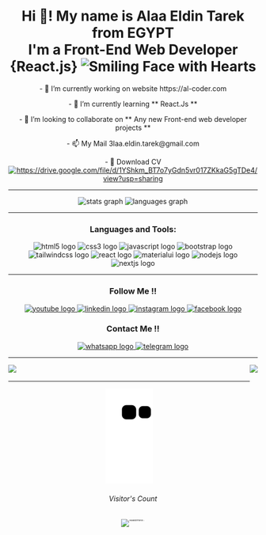 



<!-- <hr/>
<h3 align="left">Connect with me:</h3>
<p align="left">
  <a href="https://www.linkedin.com/in/alaa-eldin-tarek/" target="_blank"><img align="center" src="https://raw.githubusercontent.com/rahuldkjain/github-profile-readme-generator/master/src/images/icons/Social/linked-in-alt.svg" alt="https://www.linkedin.com/in/alaa-eldin-tarek/" height="30" width="40" /></a>
  <a href="https://www.facebook.com/AlaaEldinFrontEndWebDeveloper" target="_blank"><img align="center" src="https://raw.githubusercontent.com/rahuldkjain/github-profile-readme-generator/master/src/images/icons/Social/facebook.svg" alt="https://www.facebook.com/AlaaEldinFrontEndWebDeveloper" height="30" width="40" /></a>
  <a href="https://instagram.com/alaaeldintarek" target="_blank"><img align="center" src="https://raw.githubusercontent.com/rahuldkjain/github-profile-readme-generator/master/src/images/icons/Social/instagram.svg" alt="AlaaEldinTarek" height="30" width="40" /></a>
<a href="https://codepen.io/alaaeldintarek" target="_blank"><img align="center" src="https://raw.githubusercontent.com/rahuldkjain/github-profile-readme-generator/master/src/images/icons/Social/codepen.svg" alt="AlaaEldinTarek" height="30" width="40" /></a>
<a href="https://codesandbox.io/u/AlaaEldinTarek" target="_blank"><img align="center" src="https://raw.githubusercontent.com/rahuldkjain/github-profile-readme-generator/master/src/images/icons/Social/codesandbox.svg" alt="AlaaEldinTarek" height="30" width="40" /></a>
</p>
<hr/>
<h3 align="left">Languages and Tools:</h3>
<p align="left">   <a href="https://www.w3.org/html/" target="_blank" rel="noreferrer"> <img src="https://raw.githubusercontent.com/devicons/devicon/master/icons/html5/html5-original-wordmark.svg" alt="html5" width="40" height="40"/> </a>  <a href="https://www.w3schools.com/css/" target="_blank" rel="noreferrer"> <img src="https://raw.githubusercontent.com/devicons/devicon/master/icons/css3/css3-original-wordmark.svg" alt="css3" width="40" height="40"/> </a> <a href="https://getbootstrap.com" target="_blank" rel="noreferrer"> <img src="https://raw.githubusercontent.com/devicons/devicon/master/icons/bootstrap/bootstrap-plain-wordmark.svg" alt="bootstrap" width="40" height="40"/> </a> <a href="https://developer.mozilla.org/en-US/docs/Web/JavaScript" target="_blank" rel="noreferrer"> <img src="https://raw.githubusercontent.com/devicons/devicon/master/icons/javascript/javascript-original.svg" alt="javascript" width="40" height="40"/> </a> <a href="https://reactjs.org/" target="_blank" rel="noreferrer"> <img src="https://reactjs.org/favicon.ico" alt="reactjs" width="40" height="40"/> </a>  </p>

<hr/>
<p><img align="left" style="width:full;" src="https://github-readme-stats.vercel.app/api/top-langs?username=AlaaEldinTarek&show_icons=true&locale=en&layout=compact" alt="ettharrhassan" /></p>

<p><img align="left" src="https://github-readme-stats.vercel.app/api?username=AlaaEldinTarek&show_icons=true&locale=en" alt="ettharrhassan " style="padding:0; margin:0; left:0; width:full;"/></p>

<p><img align="left" src="https://github-readme-streak-stats.herokuapp.com/?user=AlaaEldinTarek&" alt="ettharrhassan" /></p> -->

<h1 align="center">Hi 👋! My name is Alaa Eldin Tarek from EGYPT <br>I'm a Front-End Web Developer {React.js} <img
      src="https://em-content.zobj.net/source/microsoft-teams/337/smiling-face-with-hearts_1f970.png"
      srcSet="https://em-content.zobj.net/source/microsoft-teams/337/smiling-face-with-hearts_1f970.png 2x"
      alt="Smiling Face with Hearts"
      title="Smiling Face with Hearts"
      width="40"
      height="40"
    ></img></h1>

<div align="center">
  <p>- 🔭 I’m currently working on website <span>https://al-coder.com</span></p>
  <p>- 🌱 I’m currently learning ** React.Js **</p>
  <p>- 👯 I’m looking to collaborate on ** Any new Front-end web developer projects **</p>
  <p>- 📫 My Mail <span>3laa.eldin.tarek@gmail.com</span></p>

<p>- 📄 Download CV <a href="https://drive.google.com/file/d/1__GnaOkUzcg1MM14VuRd5aOftucIA6fA/view?usp=sharing" target="_blank"><img align="center" src="https://www.ijirmf.com/wp-content/uploads/CLICK-HERE-TO-DOWNLOAD@.png" alt="https://drive.google.com/file/d/1YShkm_BT7o7yGdn5vr017ZKkaG5gTDe4/view?usp=sharing" height="50" width="125" /></a></p>
 </div>


<hr/>

<div align="center" height="200">
  <img src="https://github-readme-stats.vercel.app/api?hide_title=false&hide_rank=false&show_icons=true&include_all_commits=true&count_private=true&disable_animations=false&theme=radical&locale=en&hide_border=false&username=AlaaEldinTarek" height="175" alt="stats graph"    />
  <img src="https://github-readme-stats.vercel.app/api/top-langs?locale=en&hide_title=false&layout=compact&card_width=320&langs_count=6&theme=merko&hide_border=false&username=AlaaEldinTarek" height="175"  alt="languages graph"  />
</div>


<hr/>


<div align="center">
  <h3 align="center">Languages and Tools:</h3>
  <img src="https://cdn.jsdelivr.net/gh/devicons/devicon/icons/html5/html5-plain-wordmark.svg" height="53" width="65" alt="html5 logo"  />
  <img src="https://cdn.jsdelivr.net/gh/devicons/devicon/icons/css3/css3-plain-wordmark.svg" height="53" width="65" alt="css3 logo"  />
  <img src="https://cdn.jsdelivr.net/gh/devicons/devicon/icons/javascript/javascript-plain.svg" height="53" width="65" alt="javascript logo"  />
  <img src="https://cdn.jsdelivr.net/gh/devicons/devicon/icons/bootstrap/bootstrap-plain-wordmark.svg" height="53" width="65" alt="bootstrap logo"  />
  <img src="https://cdn.jsdelivr.net/gh/devicons/devicon/icons/tailwindcss/tailwindcss-plain.svg" height="53" width="65" alt="tailwindcss logo"  />
  <img src="https://cdn.jsdelivr.net/gh/devicons/devicon/icons/react/react-original-wordmark.svg" height="53" width="65" alt="react logo"  />
  <img src="https://cdn.jsdelivr.net/gh/devicons/devicon/icons/materialui/materialui-original.svg" height="53" width="65" alt="materialui logo"  />
  <img src="https://cdn.jsdelivr.net/gh/devicons/devicon/icons/nodejs/nodejs-plain.svg" height="53" width="65" alt="nodejs logo"  />
  <img src="https://cdn.jsdelivr.net/gh/devicons/devicon/icons/nextjs/nextjs-original.svg" height="53" width="65" alt="nextjs logo"  />
</div>


<hr/>


<p align="center">
  <h3 align="center">Follow Me !!</h3> 
  <p align="center">
  <a href="https://www.youtube.com/channel/UCIGX8vqSXgwr-i9iQkza0eA" target="_blank">
    <img src="https://img.shields.io/static/v1?message=Youtube&logo=youtube&label=&color=FF0000&logoColor=white&labelColor=&style=flat" height="50" alt="youtube logo"/>
  </a>
  <a href="https://www.linkedin.com/in/alaa-eldin-tarek/" target="_blank">
    <img src="https://img.shields.io/static/v1?message=LinkedIn&logo=linkedin&label=&color=0077B5&logoColor=white&labelColor=&style=flat" height="50" alt="linkedin logo"/>
  </a>
  <a href="https://www.instagram.com/alaaeldintarek/" target="_blank">
    <img src="https://img.shields.io/static/v1?message=Instagram&logo=instagram&label=&color=E4405F&logoColor=white&labelColor=&style=flat" height="50" alt="instagram logo"/>
  </a>
  <a href="https://www.facebook.com/Alaa.Elin.Tarek" target="_blank">
    <img src="https://img.shields.io/static/v1?message=Facebook&logo=facebook&label=&color=1877F2&logoColor=white&labelColor=&style=flat" height="50" alt="facebook logo"/>
  </a>
  </p>
  <h3 align="center">Contact Me !!</h3> 
  <p align="center">
  <a href="https://api.whatsapp.com/message/4ZURPDIAURUBJ1" target="_blank">
    <img src="https://img.shields.io/static/v1?message=Whatsapp&logo=whatsapp&label=&color=25D366&logoColor=white&labelColor=&style=flat" height="50" alt="whatsapp logo"/>
  </a>
  <a href="https://t.me/+201002705300" target="_blank">
    <img src="https://img.shields.io/static/v1?message=Telegram&logo=telegram&label=&color=2CA5E0&logoColor=white&labelColor=&style=flat" height="50" alt="telegram logo"  />
  </a>
  </p>
</p>


<hr/>

<div align="right">
  <a href="https://al-coder.com" target="_blank">
<img align="right" height="200" src="https://media.giphy.com/media/jBNMU7bMfzLjy5JD6w/giphy.gif"  />
  </a>
  </div>


<div align="left">
  
  <img height="200" src="https://camo.githubusercontent.com/77d31b7c66ea39b1ee235b7327554139cd626e6a086561824a69708547448316/68747470733a2f2f6769746875622d726561646d652d73747265616b2d73746174732e6865726f6b756170702e636f6d2f3f757365723d416c6161456c64696e546172656b26"  />
  
</div>


<hr/>

<div align="center">
<img src="https://github.com/AlaaEldinTarek/AlaaEldinTarek/blob/output/github-contribution-grid-snake.svg" />
</div>



<h6 align="center">Visitor's Count</h6>
 
<div>
<p style="font-size: 4px;" align="center"><img src="https://profile-counter.glitch.me/{AlaaEldinTarek}/count.svg" alt="AlaaEldinTarek :: " /></p>
</div>



<!---
AlaaEldinTarek/AlaaEldinTarek is a ✨ special ✨ repository because its `README.md` (this file) appears on your GitHub profile.
You can click the Preview link to take a look at your changes.
--->
